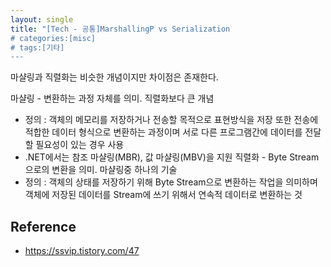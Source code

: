 ```yaml
---
layout: single
title: "[Tech - 공통]MarshallingP vs Serialization
# categories:[misc]
# tags:[기타]
---
```


마샬링과 직렬화는 비슷한 개념이지만 차이점은 존재한다.

마샬링 - 변환하는 과정 자체를 의미. 직렬화보다 큰 개념

- 정의 : 객체의 메모리를 저장하거나 전송할 목적으로 표현방식을 저장 또한 전송에 적합한 데이터 형식으로 변환하는 과정이며 서로 다른 프로그램간에 데이터를 전달할 필요성이 있는 경우 사용
- .NET에서는 참조 마샬링(MBR), 값 마샬링(MBV)을 지원
  직렬화 - Byte Stream으로의 변환을 의미. 마샬링중 하나의 기술
- 정의 : 객체의 상태를 저장하기 위해 Byte Stream으로 변환하는 작업을 의미하며 객체에 저장된 데이터를 Stream에 쓰기 위해서 연속적 데이터로 변환하는 것

## Reference

- https://ssvip.tistory.com/47
